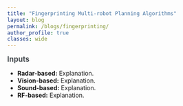```yaml
---
title: "Fingerprinting Multi-robot Planning Algorithms"
layout: blog
permalink: /blogs/fingerprinting/
author_profile: true
classes: wide
---
```


<style>
.page__title {
    color: #494e52 !important;
    font-weight: bold;
}

.page__content {
    font-size: 1em;
    color: #494e52;
    line-height: 1.5;
}

.blog-date {
    font-size: 1em;
    color: #7a8288;
    margin-bottom: 1em;
}

.blog-section {
    margin-bottom: 1.5em;
}

.blog-section-title {
    font-size: 1.2em;
    font-weight: bold;
    margin-bottom: 0.8em;
    color: #494e52;
}

.blog-image {
    text-align: center;
    margin: 1.5em 0;
}

.read-time {
    font-size: 1em;
    color: #7a8288; 
    margin-top: 1em;
    margin-bottom: 1.5em;
}

.read-time-icon {
    margin-right: 0.2em;
}
</style>

<div class="blog-section">
    <div class="blog-section-title">Inputs</div>
    <ul>
        <li><strong>Radar-based:</strong> Explanation.</li>
        <li><strong>Vision-based:</strong> Explanation.</li>
        <li><strong>Sound-based:</strong> Explanation.</li>
        <li><strong>RF-based:</strong> Explanation.</li>
    </ul>
</div>